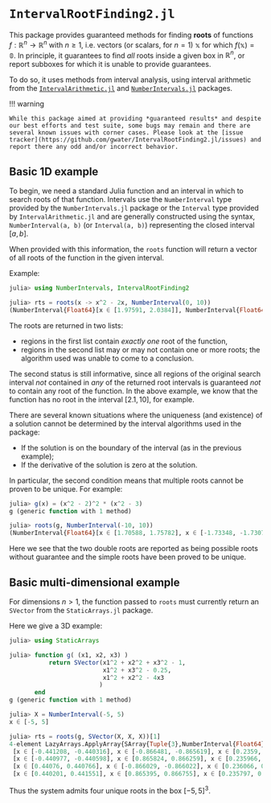 # `IntervalRootFinding2.jl`

This package provides guaranteed methods for finding **roots** of functions $f: \mathbb{R}^n \to \mathbb{R}^n$ with $n \ge 1$, i.e. vectors (or scalars, for $n=1$) $\mathbb{x}$ for which $f(\mathbb{x}) = \mathbb{0}$. In principle, it guarantees to find *all* roots inside a given box in $\mathbb{R}^n$, or report subboxes for which it is unable to provide guarantees.

To do so, it uses methods from interval analysis, using interval arithmetic from the [`IntervalArithmetic.jl`](https://github.com/JuliaIntervals/IntervalArithmetic.jl) and [`NumberIntervals.jl`](https://github.com/gwater/NumberIntervals.jl) packages.

!!! warning

    While this package aimed at providing *guaranteed results* and despite our best efforts and test suite, some bugs may remain and there are several known issues with corner cases. Please look at the [issue tracker](https://github.com/gwater/IntervalRootFinding2.jl/issues) and report there any odd and/or incorrect behavior.

## Basic 1D example

To begin, we need a standard Julia function and an interval in which to search roots of that function. Intervals use the `NumberInterval` type provided by the `NumberIntervals.jl` package or the `Interval` type provided by `IntervalArithmetic.jl` and are generally constructed using the syntax, `NumberInterval(a, b)` (or `Interval(a, b)`) representing the closed interval $[a, b]$.

When provided with this information, the `roots` function will return a vector of all roots of the function in the given interval.

Example:

```jl
julia> using NumberIntervals, IntervalRootFinding2

julia> rts = roots(x -> x^2 - 2x, NumberInterval(0, 10))
(NumberInterval{Float64}[x ∈ [1.97591, 2.0384]], NumberInterval{Float64}[x ∈ [0, 1.88237e-14]])
```

The roots are returned in two lists:
  - regions in the first list contain *exactly one* root of the function,
  - regions in the second list may or may not contain one or more roots; the algorithm used was unable to come to a conclusion.

The second status is still informative, since all regions of the original search interval *not* contained in *any* of the returned root intervals is guaranteed *not* to contain any root of the function. In the above example, we know that the function has no root in the interval $[2.1, 10]$, for example.

There are several known situations where the uniqueness (and existence) of a solution cannot be determined by the interval algorithms used in the package:
  - If the solution is on the boundary of the interval (as in the previous example);
  - If the derivative of the solution is zero at the solution.

In particular, the second condition means that multiple roots cannot be proven to be unique. For example:

```jl
julia> g(x) = (x^2 - 2)^2 * (x^2 - 3)
g (generic function with 1 method)

julia> roots(g, NumberInterval(-10, 10))
(NumberInterval{Float64}[x ∈ [1.70588, 1.75782], x ∈ [-1.73348, -1.73074]], NumberInterval{Float64}[x ∈ [-1.41422, -1.41421], x ∈ [1.41421, 1.41422]])
```

Here we see that the two double roots are reported as being possible roots without guarantee and the simple roots have been proved to be unique.


## Basic multi-dimensional example

For dimensions $n > 1$, the function passed to `roots` must currently return an `SVector` from the `StaticArrays.jl` package.

Here we give a 3D example:

```jl
julia> using StaticArrays

julia> function g( (x1, x2, x3) )
           return SVector(x1^2 + x2^2 + x3^2 - 1,
                          x1^2 + x3^2 - 0.25,
                          x1^2 + x2^2 - 4x3
                         )
       end
g (generic function with 1 method)

julia> X = NumberInterval(-5, 5)
x ∈ [-5, 5]

julia> rts = roots(g, SVector(X, X, X))[1]
4-element LazyArrays.ApplyArray{SArray{Tuple{3},NumberInterval{Float64},1,3},1,typeof(vcat),Tuple{Array{SArray{Tuple{3},NumberInterval{Float64},1,3},1}}}:
 [x ∈ [-0.441208, -0.440316], x ∈ [-0.866481, -0.865619], x ∈ [0.2359, 0.236236]]
 [x ∈ [-0.440977, -0.440598], x ∈ [0.865824, 0.866259], x ∈ [0.235966, 0.23617]]
 [x ∈ [0.44076, 0.440766], x ∈ [-0.866029, -0.866022], x ∈ [0.236066, 0.23607]]
 [x ∈ [0.440201, 0.441551], x ∈ [0.865395, 0.866755], x ∈ [0.235797, 0.236338]]
```

Thus the system admits four unique roots in the box $[-5, 5]^3$.
